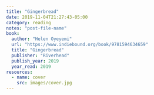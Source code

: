 ```yaml
---
title: "Gingerbread"
date: 2019-11-04T21:27:43-05:00
category: reading
notes: "post-file-name"
book:
  author: "Helen Oyeyemi"
  url: "https://www.indiebound.org/book/9781594634659"
  title: "Gingerbread"
  publisher: "Riverhead"
  publish_year: 2019
  year_read: 2019
resources:
  - name: cover
    src: images/cover.jpg
---
```


